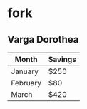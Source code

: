 # fork
## Varga Dorothea
| Month    | Savings |
| -------- | ------- |
| January  | $250    |
| February | $80     |
| March    | $420    |
